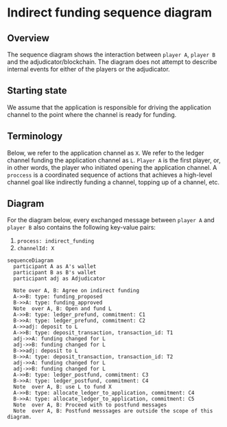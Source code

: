 # Indirect funding sequence diagram

## Overview

The sequence diagram shows the interaction between `player A`, `player B` and the adjudicator/blockchain. The diagram does not attempt to describe internal events for either of the players or the adjudicator.

## Starting state

We assume that the application is responsible for driving the application channel to the point where the channel is ready for funding.

## Terminology

Below, we refer to the application channel as `X`. We refer to the ledger channel funding the application channel as `L`. `Player A` is the first player, or, in other words, the player who initiated opening the application channel. A `proccess` is a coordinated sequence of actions that achieves a high-level channel goal like indirectly funding a channel, topping up of a channel, etc.

## Diagram

For the diagram below, every exchanged message between `player A` and `player B` also contains the following key-value pairs:

1.  `process: indirect_funding`
2.  `channelId: X`

```mermaid
sequenceDiagram
  participant A as A's wallet
  participant B as B's wallet
  participant adj as Adjudicator

  Note over A, B: Agree on indirect funding
  A->>B: type: funding_proposed
  B->>A: type: funding_approved
  Note  over A, B: Open and fund L
  A->>B: type: ledger_prefund, commitment: C1
  B->>A: type: ledger_prefund, commitment: C2
  A->>adj: deposit to L
  A->>B: type: deposit_transaction, transaction_id: T1
  adj->>A: funding changed for L
  adj->>B: funding changed for L
  B->>adj: deposit to L
  B->>A: type: deposit_transaction, transaction_id: T2
  adj->>A: funding changed for L
  adj->>B: funding changed for L
  A->>B: type: ledger_postfund, commitment: C3
  B->>A: type: ledger_postfund, commitment: C4
  Note  over A, B: use L to fund X
  A->>B: type: allocate_ledger_to_application, commitment: C4
  B->>A: type: allocate_ledger_to_application, commitment: C5
  Note  over A, B: Proceed with to postfund messages
  Note  over A, B: Postfund messsages are outside the scope of this diagram.
```
